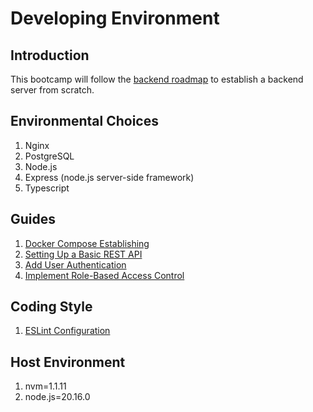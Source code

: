 # Developing Environment

## Introduction
This bootcamp will follow the [backend roadmap](https://roadmap.sh/backend) to establish a backend server from scratch.

## Environmental Choices
1. Nginx
2. PostgreSQL
3. Node.js
4. Express (node.js server-side framework)
5. Typescript

## Guides
1. [Docker Compose Establishing](./guides/01_docker_compose_establishing.md)
2. [Setting Up a Basic REST API](./guides/02_setting_up_a_basic_REST_API.md)
3. [Add User Authentication](./guides/03_add_user_authentication.md)
4. [Implement Role-Based Access Control](./guides/04_implement_role-based_access_control.md)

## Coding Style
1. [ESLint Configuration](./guides/coding_style/01_eslint_configuration.md)

## Host Environment
1. nvm=1.1.11
2. node.js=20.16.0